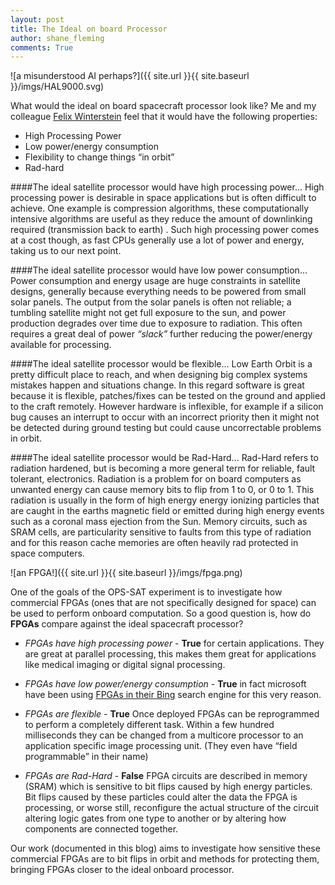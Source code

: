 ```yaml
---
layout: post
title: The Ideal on board Processor
author: shane_fleming
comments: True
---
```


![a misunderstood AI perhaps?]({{ site.url }}{{ site.baseurl }}/imgs/HAL9000.svg)

What would the ideal on board spacecraft processor look like? Me and my colleague [Felix Winterstein](http://cas.ee.ic.ac.uk/people/fw1811/) feel that it would have the following properties:

* High Processing Power
* Low power/energy consumption
* Flexibility to change things “in orbit”
* Rad-hard

####The ideal satellite processor would have high processing power...
High processing power is desirable in space applications but is often difficult to achieve.
One example is compression algorithms, these computationally intensive algorithms are useful as they reduce the amount of downlinking required (transmission back to earth) .
Such high processing power comes at a cost though, as fast CPUs generally use a lot of power and energy, taking us to our next point.

####The ideal satellite processor would have low power consumption...
Power consumption and energy usage are huge constraints in satellite designs, generally because everything needs to be powered from small solar panels.
The output from the solar panels is often not reliable; a tumbling satellite might not get full exposure to the sun, and power production degrades over time due to exposure to radiation.
This often requires a great deal of power *“slack”* further reducing the power/energy available for processing.

####The ideal satellite processor would be flexible...
Low Earth Orbit is a pretty difficult place to reach, and when designing big complex systems mistakes
happen and situations change.
In this regard software is great because it is flexible, patches/fixes can be tested on the ground and
applied to the craft remotely.
However hardware is inflexible, for example if a silicon bug causes an interrupt to occur with an incorrect priority then it might not be detected
during ground testing but could cause uncorrectable problems in orbit.

####The ideal satellite processor would be Rad-Hard...
Rad-Hard refers to radiation hardened, but is becoming a more general term for reliable, fault tolerant, electronics.
Radiation is a problem for on board computers as unwanted energy can cause memory bits
to flip from 1 to 0, or 0 to 1.
This radiation is usually in the form of high energy energy ionizing particles that are caught in the
earths magnetic field or emitted during high energy events such as a coronal mass ejection from the Sun.
Memory circuits, such as SRAM cells, are particularity sensitive to faults from this type of radiation
and for this reason cache memories are often heavily rad protected in space computers.


![an FPGA!]({{ site.url }}{{ site.baseurl }}/imgs/fpga.png)

One of the goals of the OPS-SAT experiment is to investigate how commercial FPGAs (ones that are not specifically designed for space) can be used to perform onboard computation.
So a good question is, how do **FPGAs** compare against the ideal spacecraft processor?

* *FPGAs have high processing power* - **True** for certain applications. They are great at parallel processing, this makes them great for applications like medical imaging or digital signal processing.

* *FPGAs have low power/energy consumption* - **True** in fact microsoft have been using [FPGAs in their Bing](http://research.microsoft.com/en-us/projects/catapult/) search engine for this very reason.

* *FPGAs are flexible* - **True** Once deployed FPGAs can be reprogrammed to perform a completely different task. 
Within a few hundred milliseconds they can be changed from a multicore processor to an application specific image processing unit.
(They even have “field programmable” in their name)

* *FPGAs are Rad-Hard* - **False** FPGA circuits are described in memory (SRAM) which is sensitive to bit flips caused by high energy particles.
Bit flips caused by these particles could alter the data the FPGA is processing, or worse still, reconfigure the actual structure of the circuit altering logic gates from one type to another or
by altering how components are connected together.

Our work (documented in this blog) aims to investigate how sensitive these commercial FPGAs are to bit flips in orbit and methods for protecting them, bringing
FPGAs closer to the ideal onboard processor.

